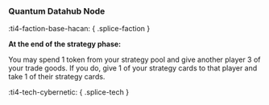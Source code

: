 ### **Quantum Datahub Node**
:ti4-faction-base-hacan:
{ .splice-faction }

**At the end of the strategy phase:**

You may spend 1 token from your strategy pool and give another player 3 of your trade goods.
If you do, give 1 of your strategy cards to that player and take 1 of their strategy cards.

:ti4-tech-cybernetic:
{ .splice-tech }
